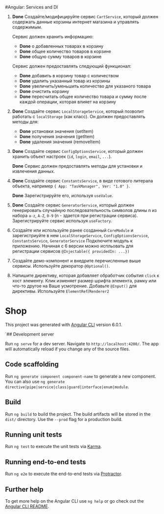 #Angular: Services and DI
 
1. **Done** Создайте/модифицируйте сервис `CartService`, который должен содержать данные корзины интернет магазина и управлять содержимым.
   
    Сервис должен хранить информацию: 
    - **Done** о добавленных товарах в корзину
    - **Done** общее количество товаров в корзине
    - **Done** общую сумму товаров в корзине
    
    Сервис должен предоставлять следующий функционал:
    - **Done** добавить в корзину товар с количеством
    - **Done** удалить указанный товар из корзины
    - **Done** увеличить/уменьшить количество для указаного товара
    - **Done** очистить корзину
    - **Done** пересчитать общее количество товара и сумму после каждой операции, которая влияет на корзину

2. **Done** Создайте сервис `LocalStorageService`, который позволит работать с `localStorage` (как класс). Он должен предоставлять методы для:
    - **Done** установки значения (setItem)
    - **Done** получения значения (getItem)
    - **Done** удаления значения (removeItem)

3. **Done** Создайте сервис `ConfigOptionsService`, который должен хранить объект настроек (`id`, `login`, `email`, `...`).

   **Done** Сервис должен предоставлять методы для установки и извлечения данных.  

4. **Done** Создайте сервис `ConstantsService`, в виде готового литерала объекта, например `{ App: "TaskManager", Ver: "1.0" }`. 
   
   **Done** Зарегистрируйте его, используя `useValue`.

5. **Done** Создайте сервис `GeneratorService`, который должен генерировать случайную последовательность символов длины n 
   из набора `a-z`, `A-Z`, `0-9` (n - здается при регистрации сервиса). Зарегистрируйте сервис используя `useFactory`.

6. Создайте или используйте ранее созданный `CoreModule` и зарегистриуйте в нем `LocalStorageService`, `ConfigOptionsService`, `ConstantsService`, `GeneratorService`
   Подключите модуль к приложению. Начиная с 6 версии можно испльовать для регистрации сервисов `@Injectable({ providedIn: ...})`

7. Создайте демо-компонент и внедрите перечисленные выше сервисы.  Используйте декоратор `@Optional()`.

8. Напишите директиву, которая добавляет обработчик события `click` к хост элементу. 
   Клик изменяет размер шрифта элемента, рамку или что-то другое на Ваше усмотрение. 
   Добавьте `@Input()` для директивы. Используйте `ElementRef`/`Renderer2`

# Shop

This project was generated with [Angular CLI](https://github.com/angular/angular-cli) version 6.0.1.

`## Development server

Run `ng serve` for a dev server. Navigate to `http://localhost:4200/`. The app will automatically reload if you change any of the source files.

## Code scaffolding

Run `ng generate component component-name` to generate a new component. You can also use `ng generate directive|pipe|service|class|guard|interface|enum|module`.

## Build

Run `ng build` to build the project. The build artifacts will be stored in the `dist/` directory. Use the `--prod` flag for a production build.

## Running unit tests

Run `ng test` to execute the unit tests via [Karma](https://karma-runner.github.io).

## Running end-to-end tests

Run `ng e2e` to execute the end-to-end tests via [Protractor](http://www.protractortest.org/).

## Further help

To get more help on the Angular CLI use `ng help` or go check out the [Angular CLI README](https://github.com/angular/angular-cli/blob/master/README.md).